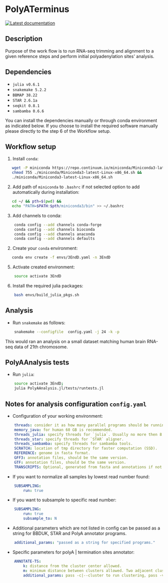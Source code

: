 # PolyATerminus
[![Latest documentation](https://img.shields.io/badge/docs-latest-blue.svg?style=flat-square)](https://polya-terminus.s3-eu-central-1.amazonaws.com/index.html)

## Description
Purpose of the work flow is to run RNA-seq trimming and alignment to a given
reference steps and perform initial polyadenylation sites' analysis.

## Dependencies

* `julia v0.6.1`
* `snakemake 5.2.2`
* `BBMAP 38.22`
* `STAR 2.6.1a`
* `seqkit 0.8.1`
* `sambamba 0.6.6`


You can install  the dependencies manually or through conda environment as
indicated below. If you choose to install the required software  manually
please directly to the step 6 of the Workflow setup.

## Workflow setup

1. Install `conda`:
```bash
   wget -P miniconda https://repo.continuum.io/miniconda/Miniconda3-latest-Linux-x86_64.sh &&
   chmod 755 ./miniconda/Miniconda3-latest-Linux-x86_64.sh &&
   ./miniconda/Miniconda3-latest-Linux-x86_64.sh
```

2. Add path of `miniconda` to `.bashrc` if not selected option to add automatically during installation:
```bash
   cd ~/ && pth=$(pwd) &&
   echo "PATH=$PATH:$pth/miniconda3/bin" >> ~/.bashrc
```

3. Add channels to conda:
```bash
    conda config --add channels conda-forge
    conda config --add channels bioconda
    conda config --add channels anaconda
    conda config --add channels defaults
```

2. Create your `conda` environment:
 ```bash
    conda env create -f envs/3EndD.yaml -n 3EndD
 ```

5. Activate created environment:
```bash
    source activate 3EndD
```

6. Install the required julia packages:
```bash
    bash envs/build_julia_pkgs.sh
```

## Analysis

* Run `snakemake` as follows:
```bash
    snakemake --configfile  config.yaml -j 24 -k -p
```

This would ran an analysis on a small dataset matching human brain RNA-seq data of 21th chromosome.

## PolyAAnalysis tests

* Run `julia`:
```bash
    source activate 3EndD;
    julia PolyAAnalysis.jl/tests/runtests.jl
```

## Notes for analysis configuration `config.yaml`

* Configuration of your working environment:
```yaml
    threads: consider it as how many parallel programs should be running on your PC.
    memory_java: for human 60 GB is recommended.
    threads_julia: specify threads for `julia`. Usually no more then 8. Some scripts scales only reading GZ | BAM files.
    threads_star: specify threads for `STAR` aligner.
    threads_sambamba: specify threads for sambamba tools.
    SCRATCH: location of tmp directory for faster computation (SSD).
    REFERENCE: genome in fasta format.
    GFF3: annotation files, should be the same version.
    GTF: annotation files, should be the same version.
    TRANSCRIPTS: Optional, generated from fasta and annotations if not provided.
```

* If you want to normalize all samples by lowest read number found:
```yaml
    SUBSAMPLING:
        run: true
```

* If you want to subsample to specific read number:
```yaml
    SUBSAMPLING:
        run: true
        subsample_to: N
```

* Additional parameters which are not listed in config can be passed as a string for BBDUK,
STAR and PolyA annotator programs.
```yaml
    additional_params: "passed as a string for specified programs."
```
* Specific parameters for polyA | termination sites annotator:
```yaml
    ANNOTATE-TS:
        k: distance from the cluster center allowed.
        m: minimum distance between clusters allowed. Two adjacent clusters with distance <= m will be merged.
        additional_params: pass -c|--cluster to run clustering, pass -v|--verbose to print proceeding of clustering.
```
